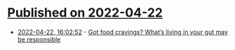 # [Published on 2022-04-22](index.md)

* [2022-04-22, 16:02:52](https://news.ycombinator.com/item?id=31123374) - [Got food cravings? What’s living in your gut may be responsible](https://www.pitt.edu/pittwire/features-articles/food-cravings-pitt-study)

